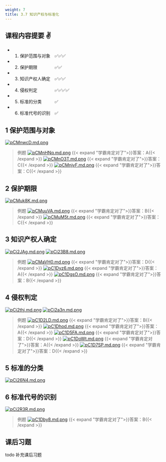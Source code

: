 ```yaml
---
weight: 7
title: 3.7 知识产权与标准化
---
```


## 课程内容提要 ✌

- 1. 保护范围与对象&emsp;✅✅✅
- 2. 保护期限&emsp;&emsp;&emsp;&emsp;✅✅
- 3. 知识产权人确定&emsp;✅✅✅
- 4. 侵权判定&emsp;&emsp;&emsp;&emsp;✅✅✅✅
- 5. 标准的分类&emsp;&emsp;&emsp;✅
- 6. 标准代号的识别&emsp;✅

## 1 保护范围与对象

[![pCMnwcD.md.png](https://s1.ax1x.com/2023/06/16/pCMnwcD.md.png)](https://imgse.com/i/pCMnwcD)
>例题
[![pCMnHNq.md.png](https://s1.ax1x.com/2023/06/16/pCMnHNq.md.png)](https://imgse.com/i/pCMnHNq)
{{< expand "学霸肯定对了">}}答案：A{{< /expand >}}
[![pCMnO3T.md.png](https://s1.ax1x.com/2023/06/16/pCMnO3T.md.png)](https://imgse.com/i/pCMnO3T)
{{< expand "学霸肯定对了">}}答案：C{{< /expand >}}
[![pCMnjvF.md.png](https://s1.ax1x.com/2023/06/16/pCMnjvF.md.png)](https://imgse.com/i/pCMnjvF)
{{< expand "学霸肯定对了">}}答案：C{{< /expand >}}

## 2 保护期限

[![pCMuk8K.md.png](https://s1.ax1x.com/2023/06/16/pCMuk8K.md.png)](https://imgse.com/i/pCMuk8K)

>例题
[![pCMuuVA.md.png](https://s1.ax1x.com/2023/06/16/pCMuuVA.md.png)](https://imgse.com/i/pCMuuVA)
{{< expand "学霸肯定对了">}}答案：B{{< /expand >}}
[![pCMuM5t.md.png](https://s1.ax1x.com/2023/06/16/pCMuM5t.md.png)](https://imgse.com/i/pCMuM5t)
{{< expand "学霸肯定对了">}}答案：C{{< /expand >}}

## 3 知识产权人确定

[![pCi2JAg.md.png](https://s1.ax1x.com/2023/06/07/pCi2JAg.md.png)](https://imgse.com/i/pCi2JAg)
[![pCi23B8.md.png](https://s1.ax1x.com/2023/06/07/pCi23B8.md.png)](https://imgse.com/i/pCi23B8)

>例题
[![pCMaVH0.md.png](https://s1.ax1x.com/2023/06/16/pCMaVH0.md.png)](https://imgse.com/i/pCMaVH0)
{{< expand "学霸肯定对了">}}答案：D{{< /expand >}}
[![pC1Dyz6.md.png](https://s1.ax1x.com/2023/06/19/pC1Dyz6.md.png)](https://imgse.com/i/pC1Dyz6)
{{< expand "学霸肯定对了">}}答案：A{{< /expand >}}
[![pC1DgsO.md.png](https://s1.ax1x.com/2023/06/19/pC1DgsO.md.png)](https://imgse.com/i/pC1DgsO)
{{< expand "学霸肯定对了">}}答案：B{{< /expand >}}

## 4 侵权判定

[![pCi2thj.md.png](https://s1.ax1x.com/2023/06/07/pCi2thj.md.png)](https://imgse.com/i/pCi2thj)
[![pCi2a3n.md.png](https://s1.ax1x.com/2023/06/07/pCi2a3n.md.png)](https://imgse.com/i/pCi2a3n)

>例题
[![pC1D2LD.md.png](https://s1.ax1x.com/2023/06/19/pC1D2LD.md.png)](https://imgse.com/i/pC1D2LD)
{{< expand "学霸肯定对了">}}答案：B{{< /expand >}}
[![pC1Dhod.md.png](https://s1.ax1x.com/2023/06/19/pC1Dhod.md.png)](https://imgse.com/i/pC1Dhod)
{{< expand "学霸肯定对了">}}答案：A{{< /expand >}}
[![pC1D5FA.md.png](https://s1.ax1x.com/2023/06/19/pC1D5FA.md.png)](https://imgse.com/i/pC1D5FA)
{{< expand "学霸肯定对了">}}答案：D{{< /expand >}}
[![pC1DoWt.md.png](https://s1.ax1x.com/2023/06/19/pC1DoWt.md.png)](https://imgse.com/i/pC1DoWt)
{{< expand "学霸肯定对了">}}答案：A{{< /expand >}}
[![pC1D7SP.md.png](https://s1.ax1x.com/2023/06/19/pC1D7SP.md.png)](https://imgse.com/i/pC1D7SP)
{{< expand "学霸肯定对了">}}答案：D{{< /expand >}}


## 5 标准的分类

[![pCi26N4.md.png](https://s1.ax1x.com/2023/06/07/pCi26N4.md.png)](https://imgse.com/i/pCi26N4)

## 6 标准代号的识别

[![pCi2R3R.md.png](https://s1.ax1x.com/2023/06/07/pCi2R3R.md.png)](https://imgse.com/i/pCi2R3R)

>例题
[![pC1Dby8.md.png](https://s1.ax1x.com/2023/06/19/pC1Dby8.md.png)](https://imgse.com/i/pC1Dby8)
{{< expand "学霸肯定对了">}}答案：B{{< /expand >}}

## 课后习题

todo 补充课后习题